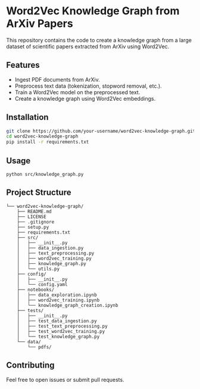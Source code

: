 # Word2Vec Knowledge Graph from ArXiv Papers

This repository contains the code to create a knowledge graph from a large dataset of scientific papers extracted from ArXiv using Word2Vec.

## Features
- Ingest PDF documents from ArXiv.
- Preprocess text data (tokenization, stopword removal, etc.).
- Train a Word2Vec model on the preprocessed text.
- Create a knowledge graph using Word2Vec embeddings.

## Installation

```bash
git clone https://github.com/your-username/word2vec-knowledge-graph.git
cd word2vec-knowledge-graph
pip install -r requirements.txt
```
## Usage
```
python src/knowledge_graph.py
```
## Project Structure

```
└── word2vec-knowledge-graph/
    ├── README.md
    ├── LICENSE
    ├── .gitignore
    ├── setup.py
    ├── requirements.txt
    ├── src/
    │   ├── __init__.py
    │   ├── data_ingestion.py
    │   ├── text_preprocessing.py
    │   ├── word2vec_training.py
    │   ├── knowledge_graph.py
    │   └── utils.py
    ├── config/
    │   ├── __init__.py
    │   └── config.yaml
    ├── notebooks/
    │   ├── data_exploration.ipynb
    │   ├── word2vec_training.ipynb
    │   └── knowledge_graph_creation.ipynb
    ├── tests/
    │   ├── __init__.py
    │   ├── test_data_ingestion.py
    │   ├── test_text_preprocessing.py
    │   ├── test_word2vec_training.py
    │   └── test_knowledge_graph.py
    └── data/
        └── pdfs/

```
## Contributing
Feel free to open issues or submit pull requests.

